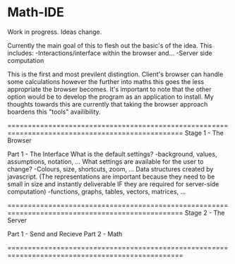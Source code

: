 # Math-IDE
Work in progress. Ideas change.

Currently the main goal of this to flesh out the basic's of the idea.
This includes:
-Interactions/interface within the browser and...
-Server side computation

This is the first and most previlent distingtion. Client's browser can handle some calculations however the further into maths this goes the less appropriate the browser becomes. It's important to note that the other option would be to develop the program as an application to install. My thoughts towards this are currently that taking the browser approach boardens this "tools" availibility.

=================================================================================================
Stage 1 - The Browser

Part 1 - The Interface
What is the default settings?
-background, values, assumptions, notation, ...
What settings are available for the user to change?
-Colours, size, shortcuts, zoom, ... 
Data structures created by javascript.
(The representations are important because they need to be small in size and instantly deliverable IF they are required for server-side computation)
-functions, graphs, tables, vectors, matrices, ...

=================================================================================================
Stage 2 - The Server

Part 1 - Send and Recieve
Part 2 - Math

=================================================================================================
